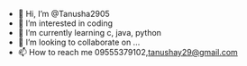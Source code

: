 - 👋 Hi, I’m @Tanusha2905
- 👀 I’m interested in coding
- 🌱 I’m currently learning c, java, python
- 💞️ I’m looking to collaborate on ...
- 📫 How to reach me 09555379102,tanushay29@gmail.com


<!---
Tanusha2905/Tanusha2905 is a ✨ special ✨ repository because its `README.md` (this file) appears on your GitHub profile.
You can click the Preview link to take a look at your changes.
--->
